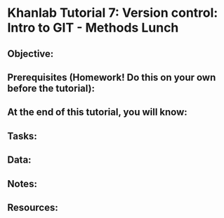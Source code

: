# Khanlab Tutorial 7: Version control: Intro to GIT - Methods Lunch

## Objective:

## Prerequisites (Homework! Do this on your own before the tutorial):

## At the end of this tutorial, you will know:

## Tasks:

## Data:

## Notes:

## Resources:
